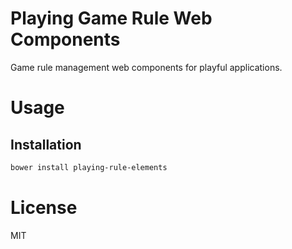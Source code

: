 Playing Game Rule Web Components
================================

Game rule management web components for playful applications.

# Usage

## Installation

```bash
bower install playing-rule-elements
```

# License

MIT